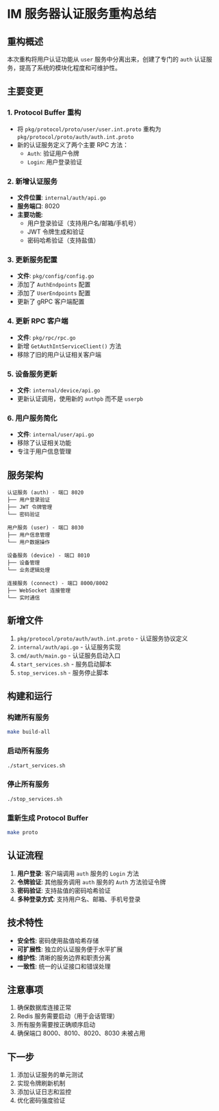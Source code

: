 # IM 服务器认证服务重构总结

## 重构概述

本次重构将用户认证功能从 `user` 服务中分离出来，创建了专门的 `auth` 认证服务，提高了系统的模块化程度和可维护性。

## 主要变更

### 1. Protocol Buffer 重构

- 将 `pkg/protocol/proto/user/user.int.proto` 重构为 `pkg/protocol/proto/auth/auth.int.proto`
- 新的认证服务定义了两个主要 RPC 方法：
  - `Auth`: 验证用户令牌
  - `Login`: 用户登录验证

### 2. 新增认证服务

- **文件位置**: `internal/auth/api.go`
- **服务端口**: 8020
- **主要功能**:
  - 用户登录验证（支持用户名/邮箱/手机号）
  - JWT 令牌生成和验证
  - 密码哈希验证（支持盐值）

### 3. 更新服务配置

- **文件**: `pkg/config/config.go`
- 添加了 `AuthEndpoints` 配置
- 添加了 `UserEndpoints` 配置
- 更新了 gRPC 客户端配置

### 4. 更新 RPC 客户端

- **文件**: `pkg/rpc/rpc.go`
- 新增 `GetAuthIntServiceClient()` 方法
- 移除了旧的用户认证相关客户端

### 5. 设备服务更新

- **文件**: `internal/device/api.go`
- 更新认证调用，使用新的 `authpb` 而不是 `userpb`

### 6. 用户服务简化

- **文件**: `internal/user/api.go`
- 移除了认证相关功能
- 专注于用户信息管理

## 服务架构

```
认证服务 (auth) - 端口 8020
├── 用户登录验证
├── JWT 令牌管理
└── 密码验证

用户服务 (user) - 端口 8030
├── 用户信息管理
└── 用户数据操作

设备服务 (device) - 端口 8010
├── 设备管理
└── 业务逻辑处理

连接服务 (connect) - 端口 8000/8002
├── WebSocket 连接管理
└── 实时通信
```

## 新增文件

1. `pkg/protocol/proto/auth/auth.int.proto` - 认证服务协议定义
2. `internal/auth/api.go` - 认证服务实现
3. `cmd/auth/main.go` - 认证服务启动入口
4. `start_services.sh` - 服务启动脚本
5. `stop_services.sh` - 服务停止脚本

## 构建和运行

### 构建所有服务

```bash
make build-all
```

### 启动所有服务

```bash
./start_services.sh
```

### 停止所有服务

```bash
./stop_services.sh
```

### 重新生成 Protocol Buffer

```bash
make proto
```

## 认证流程

1. **用户登录**: 客户端调用 `auth` 服务的 `Login` 方法
2. **令牌验证**: 其他服务调用 `auth` 服务的 `Auth` 方法验证令牌
3. **密码验证**: 支持盐值的密码哈希验证
4. **多种登录方式**: 支持用户名、邮箱、手机号登录

## 技术特性

- **安全性**: 密码使用盐值哈希存储
- **可扩展性**: 独立的认证服务便于水平扩展
- **维护性**: 清晰的服务边界和职责分离
- **一致性**: 统一的认证接口和错误处理

## 注意事项

1. 确保数据库连接正常
2. Redis 服务需要启动（用于会话管理）
3. 所有服务需要按正确顺序启动
4. 确保端口 8000、8010、8020、8030 未被占用

## 下一步

1. 添加认证服务的单元测试
2. 实现令牌刷新机制
3. 添加认证日志和监控
4. 优化密码强度验证
